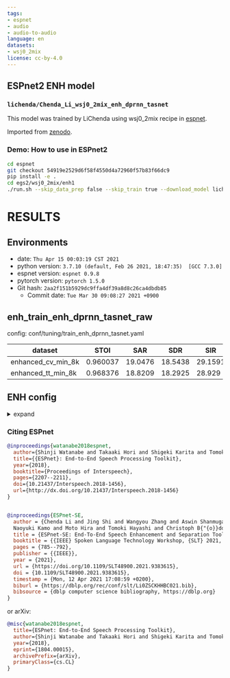 ```yaml
---
tags:
- espnet
- audio
- audio-to-audio
language: en
datasets:
- wsj0_2mix
license: cc-by-4.0
---
```


## ESPnet2 ENH model 

### `lichenda/Chenda_Li_wsj0_2mix_enh_dprnn_tasnet`

This model was trained by LiChenda using wsj0_2mix recipe in [espnet](https://github.com/espnet/espnet/).

Imported from [zenodo](https://zenodo.org/record/4688000).

### Demo: How to use in ESPnet2

```bash
cd espnet
git checkout 54919e2529d6f58f4550d4a72960f57b83f66dc9
pip install -e .
cd egs2/wsj0_2mix/enh1
./run.sh --skip_data_prep false --skip_train true --download_model lichenda/Chenda_Li_wsj0_2mix_enh_dprnn_tasnet
```

<!-- Generated by ./scripts/utils/show_enh_score.sh -->
# RESULTS
## Environments
- date: `Thu Apr 15 00:03:19 CST 2021`
- python version: `3.7.10 (default, Feb 26 2021, 18:47:35)  [GCC 7.3.0]`
- espnet version: `espnet 0.9.8`
- pytorch version: `pytorch 1.5.0`
- Git hash: `2aa2f151b5929dc9ffa4df39a8d8c26ca4dbdb85`
  - Commit date: `Tue Mar 30 09:08:27 2021 +0900`


## enh_train_enh_dprnn_tasnet_raw

config: conf/tuning/train_enh_dprnn_tasnet.yaml

|dataset|STOI|SAR|SDR|SIR|
|---|---|---|---|---|
|enhanced_cv_min_8k|0.960037|19.0476|18.5438|29.1591|
|enhanced_tt_min_8k|0.968376|18.8209|18.2925|28.929|

## ENH config

<details><summary>expand</summary>

```
config: conf/tuning/train_enh_dprnn_tasnet.yaml
print_config: false
log_level: INFO
dry_run: false
iterator_type: chunk
output_dir: exp/enh_train_enh_dprnn_tasnet_raw
ngpu: 1
seed: 0
num_workers: 4
num_att_plot: 3
dist_backend: nccl
dist_init_method: env://
dist_world_size: 4
dist_rank: 0
local_rank: 0
dist_master_addr: localhost
dist_master_port: 45126
dist_launcher: null
multiprocessing_distributed: true
unused_parameters: false
sharded_ddp: false
cudnn_enabled: true
cudnn_benchmark: false
cudnn_deterministic: true
collect_stats: false
write_collected_feats: false
max_epoch: 150
patience: 4
val_scheduler_criterion:
- valid
- loss
early_stopping_criterion:
- valid
- loss
- min
best_model_criterion:
-   - valid
    - si_snr
    - max
-   - valid
    - loss
    - min
keep_nbest_models: 1
grad_clip: 5.0
grad_clip_type: 2.0
grad_noise: false
accum_grad: 1
no_forward_run: false
resume: true
train_dtype: float32
use_amp: false
log_interval: null
use_tensorboard: true
use_wandb: false
wandb_project: null
wandb_id: null
detect_anomaly: false
pretrain_path: null
init_param: []
freeze_param: []
num_iters_per_epoch: null
batch_size: 4
valid_batch_size: null
batch_bins: 1000000
valid_batch_bins: null
train_shape_file:
- exp/enh_stats_8k/train/speech_mix_shape
- exp/enh_stats_8k/train/speech_ref1_shape
- exp/enh_stats_8k/train/speech_ref2_shape
valid_shape_file:
- exp/enh_stats_8k/valid/speech_mix_shape
- exp/enh_stats_8k/valid/speech_ref1_shape
- exp/enh_stats_8k/valid/speech_ref2_shape
batch_type: folded
valid_batch_type: null
fold_length:
- 80000
- 80000
- 80000
sort_in_batch: descending
sort_batch: descending
multiple_iterator: false
chunk_length: 32000
chunk_shift_ratio: 0.5
num_cache_chunks: 1024
train_data_path_and_name_and_type:
-   - dump/raw/tr_min_8k/wav.scp
    - speech_mix
    - sound
-   - dump/raw/tr_min_8k/spk1.scp
    - speech_ref1
    - sound
-   - dump/raw/tr_min_8k/spk2.scp
    - speech_ref2
    - sound
valid_data_path_and_name_and_type:
-   - dump/raw/cv_min_8k/wav.scp
    - speech_mix
    - sound
-   - dump/raw/cv_min_8k/spk1.scp
    - speech_ref1
    - sound
-   - dump/raw/cv_min_8k/spk2.scp
    - speech_ref2
    - sound
allow_variable_data_keys: false
max_cache_size: 0.0
max_cache_fd: 32
valid_max_cache_size: null
optim: adam
optim_conf:
    lr: 0.001
    eps: 1.0e-08
    weight_decay: 0
scheduler: reducelronplateau
scheduler_conf:
    mode: min
    factor: 0.7
    patience: 1
init: xavier_uniform
model_conf:
    loss_type: si_snr
use_preprocessor: false
encoder: conv
encoder_conf:
    channel: 64
    kernel_size: 2
    stride: 1
separator: dprnn
separator_conf:
    num_spk: 2
    layer: 6
    rnn_type: lstm
    bidirectional: true
    nonlinear: relu
    unit: 128
    segment_size: 250
    dropout: 0.1
decoder: conv
decoder_conf:
    channel: 64
    kernel_size: 2
    stride: 1
required:
- output_dir
version: 0.9.8
distributed: true
```

</details>



### Citing ESPnet

```BibTex
@inproceedings{watanabe2018espnet,
  author={Shinji Watanabe and Takaaki Hori and Shigeki Karita and Tomoki Hayashi and Jiro Nishitoba and Yuya Unno and Nelson Yalta and Jahn Heymann and Matthew Wiesner and Nanxin Chen and Adithya Renduchintala and Tsubasa Ochiai},
  title={{ESPnet}: End-to-End Speech Processing Toolkit},
  year={2018},
  booktitle={Proceedings of Interspeech},
  pages={2207--2211},
  doi={10.21437/Interspeech.2018-1456},
  url={http://dx.doi.org/10.21437/Interspeech.2018-1456}
}


@inproceedings{ESPnet-SE,
  author = {Chenda Li and Jing Shi and Wangyou Zhang and Aswin Shanmugam Subramanian and Xuankai Chang and 
  Naoyuki Kamo and Moto Hira and Tomoki Hayashi and Christoph B{"{o}}ddeker and Zhuo Chen and Shinji Watanabe},
  title = {ESPnet-SE: End-To-End Speech Enhancement and Separation Toolkit Designed for {ASR} Integration},
  booktitle = {{IEEE} Spoken Language Technology Workshop, {SLT} 2021, Shenzhen, China, January 19-22, 2021},
  pages = {785--792},
  publisher = {{IEEE}},
  year = {2021},
  url = {https://doi.org/10.1109/SLT48900.2021.9383615},
  doi = {10.1109/SLT48900.2021.9383615},
  timestamp = {Mon, 12 Apr 2021 17:08:59 +0200},
  biburl = {https://dblp.org/rec/conf/slt/Li0ZSCKHHBC021.bib},
  bibsource = {dblp computer science bibliography, https://dblp.org}
}


```

or arXiv:

```bibtex
@misc{watanabe2018espnet,
  title={ESPnet: End-to-End Speech Processing Toolkit}, 
  author={Shinji Watanabe and Takaaki Hori and Shigeki Karita and Tomoki Hayashi and Jiro Nishitoba and Yuya Unno and Nelson Yalta and Jahn Heymann and Matthew Wiesner and Nanxin Chen and Adithya Renduchintala and Tsubasa Ochiai},
  year={2018},
  eprint={1804.00015},
  archivePrefix={arXiv},
  primaryClass={cs.CL}
}
```
